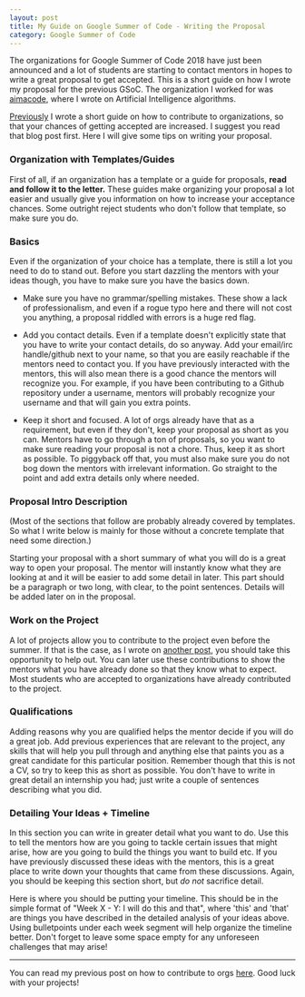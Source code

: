 ```yaml
---
layout: post
title: My Guide on Google Summer of Code - Writing the Proposal
category: Google Summer of Code
---
```


The organizations for Google Summer of Code 2018 have just been announced and a lot of students are starting to contact mentors in hopes to write a great proposal to get accepted. This is a short guide on how I wrote my proposal for the previous GSoC. The organization I worked for was [aimacode](https://github.com/aimacode), where I wrote on Artificial Intelligence algorithms.

[Previously](/gsoc-contributing/) I wrote a short guide on how to contribute to organizations, so that your chances of getting accepted are increased. I suggest you read that blog post first. Here I will give some tips on writing your proposal.

### Organization with Templates/Guides

First of all, if an organization has a template or a guide for proposals, **read and follow it to the letter.** These guides make organizing your proposal a lot easier and usually give you information on how to increase your acceptance chances. Some outright reject students who don't follow that template, so make sure you do.

### Basics

Even if the organization of your choice has a template, there is still a lot you need to do to stand out. Before you start dazzling the mentors with your ideas though, you have to make sure you have the basics down.

* Make sure you have no grammar/spelling mistakes. These show a lack of professionalism, and even if a rogue typo here and there will not cost you anything, a proposal riddled with errors is a huge red flag.

* Add you contact details. Even if a template doesn't explicitly state that you have to write your contact details, do so anyway. Add your email/irc handle/github next to your name, so that you are easily reachable if the mentors need to contact you. If you have previously interacted with the mentors, this will also mean there is a good chance the mentors will recognize you. For example, if you have been contributing to a Github repository under a username, mentors will probably recognize your username and that will gain you extra points.

* Keep it short and focused. A lot of orgs already have that as a requirement, but even if they don't, keep your proposal as short as you can. Mentors have to go through a ton of proposals, so you want to make sure reading your proposal is not a chore. Thus, keep it as short as possible. To piggyback off that, you must also make sure you do not bog down the mentors with irrelevant information. Go straight to the point and add extra details only where needed.

### Proposal Intro Description

(Most of the sections that follow are probably already covered by templates. So what I write below is mainly for those without a concrete template that need some direction.)

Starting your proposal with a short summary of what you will do is a great way to open your proposal. The mentor will instantly know what they are looking at and it will be easier to add some detail in later. This part should be a paragraph or two long, with clear, to the point sentences. Details will be added later on in the proposal.

### Work on the Project

A lot of projects allow you to contribute to the project even before the summer. If that is the case, as I wrote on [another post](/gsoc-contributing/), you should take this opportunity to help out. You can later use these contributions to show the mentors what you have already done so that they know what to expect. Most students who are accepted to organizations have already contributed to the project.

### Qualifications

Adding reasons why you are qualified helps the mentor decide if you will do a great job. Add previous experiences that are relevant to the project, any skills that will help you pull through and anything else that paints you as a great candidate for this particular position. Remember though that this is not a CV, so try to keep this as short as possible. You don't have to write in great detail an internship you had; just write a couple of sentences describing what you did.

### Detailing Your Ideas + Timeline

In this section you can write in greater detail what you want to do. Use this to tell the mentors how are you going to tackle certain issues that might arise, how are you going to build the things you want to build etc. If you have previously discussed these ideas with the mentors, this is a great place to write down your thoughts that came from these discussions. Again, you should be keeping this section short, but *do not* sacrifice detail.

Here is where you should be putting your timeline. This should be in the simple format of "Week X - Y: I will do this and that", where 'this' and 'that' are things you have described in the detailed analysis of your ideas above. Using bulletpoints under each week segment will help organize the timeline better. Don't forget to leave some space empty for any unforeseen challenges that may arise!

<hr>

You can read my previous post on how to contribute to orgs [here](/gsoc-contributing/). Good luck with your projects!
